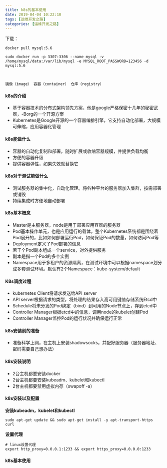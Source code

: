 ```yaml
---
title: k8s的基本使用
date: 2019-04-04 10:22:10
tags: [运维开发之路]
categories: [运维开发之路]
---
```


下载：

```shell
docker pull mysql:5.6

sudo docker run -p 3307:3306 --name mysql -v /home/mysql/data:/var/lib/mysql -e MYSQL_ROOT_PASSWORD=123456 -d mysql:5.6



镜像（image） 容器（container） 仓库（registry）

```

#### k8s的介绍

- 基于容器技术的分布式架构领先方案，他是google严格保密十几年的秘密武器，-Borg的一个开源方案
- Kubernetes是Google开源的一个容器编排引擎，它支持自动化部署，大规模可伸缩，应用容器化管理

#### k8s能做什么

- 容器的自动化复制和部署，随时扩展或收缩容器规模，并提供负载均衡
- 方便的容器升级
- 提供容器弹性，如果失效就替换它

#### k8s对于测试能做什么

- 测试服务器的集中化，自动化管理。将各种平台的服务器加入集群，按需部署或销毁
- 持续集成时方便地自动部署

#### k8s基本概念

- Master是主服务器，node是用于部署应用容器的服务器
- Pod基本操作单元，也是应用运行的载体，整个Kubernetes系统都是围绕着Pod展开的，比如如何部署运行Pod，如何保证Pod的数量，如何访问Pod等
- Deployment定义了Pod部署的信息
- 若干个Pod副本组成一个service，对外提供服务
- 副本是指一个Pod的多个实例
- Namespace用于多租户的资源隔离，在测试环境中可以根据namespace划分成多套测试环境。默认有2个Namespace：kube-system/default

#### K8s调度过程

- kubernetes Client将请求发送给API server
- API server根据请求的类型，将处理的结果存入高可用键值存储系统Etcd中
- Schedule将未分发的Pod绑定（bind）到可用的Node节点上，存到etcd中
- Controller Manager根据etcd中的信息，调用node的kubelet创建Pod
- Controller Manager监控Pod的运行状况并确保运行正常

#### k8s安装前的准备

- 准备科学上网，在主机上安装shadowsocks，并配好服务器（服务器地址、密码需要自己想办法）

#### k8s安装说明

- 2台主机都要安装docker
- 2台主机都要安装kubeadm、kubelet和kubectl
- 2台主机都要禁用虚拟内存（swapoff -a）

#### k8s安装以及配置

**安装kubeadm，kubelet和kubectl**

```shell
sudo apt-get update && sudo apt-get install -y apt-transport-https curl
```

**设置代理**

```shell
# linux设置代理
export http_proxy=0.0.0.1:1233 && export https_proxy=0.0.0.0:1233
```





#### k8s基本使用

